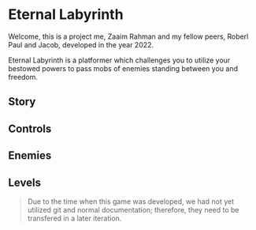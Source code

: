 # Eternal Labyrinth

Welcome, this is a project me, Zaaim Rahman and my fellow peers, Roberl Paul and Jacob, developed in the year 2022. 

Eternal Labyrinth is a platformer which challenges you to utilize your bestowed powers to pass mobs of enemies standing between you and freedom. 

## Story

## Controls

## Enemies

## Levels

> Due to the time when this game was developed, we had not yet utilized git and normal documentation; therefore, they need to be transfered in a later iteration.

